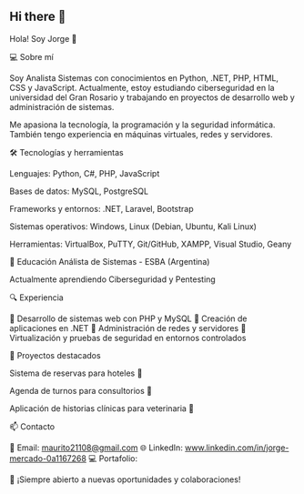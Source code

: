 ## Hi there 👋
Hola! Soy Jorge 👋

💻 Sobre mí

Soy Analista Sistemas con conocimientos en Python, .NET, PHP, HTML, CSS y JavaScript. Actualmente, estoy estudiando ciberseguridad en la universidad del Gran Rosario y trabajando en proyectos de desarrollo web y administración de sistemas.

Me apasiona la tecnología, la programación y la seguridad informática. También tengo experiencia en máquinas virtuales, redes y servidores.

🛠 Tecnologías y herramientas

Lenguajes: Python, C#, PHP, JavaScript

Bases de datos: MySQL, PostgreSQL

Frameworks y entornos: .NET, Laravel, Bootstrap

Sistemas operativos: Windows, Linux (Debian, Ubuntu, Kali Linux)

Herramientas: VirtualBox, PuTTY, Git/GitHub, XAMPP, Visual Studio, Geany


📜 Educación
Análista de Sistemas - ESBA (Argentina)

Actualmente aprendiendo Ciberseguridad y Pentesting


🔍 Experiencia

🔹 Desarrollo de sistemas web con PHP y MySQL
🔹 Creación de aplicaciones en .NET
🔹 Administración de redes y servidores
🔹 Virtualización y pruebas de seguridad en entornos controlados

📌 Proyectos destacados

Sistema de reservas para hoteles 🏨

Agenda de turnos para consultorios 📅

Aplicación de historias clínicas para veterinaria 🐾


📫 Contacto

📧 Email: maurito21108@gmail.com
🌐 LinkedIn: www.linkedin.com/in/jorge-mercado-0a1167268
💻 Portafolio: 

🚀 ¡Siempre abierto a nuevas oportunidades y colaboraciones!

<!--
**Giorgio1987/Giorgio1987** is a ✨ _special_ ✨ repository because its `README.md` (this file) appears on your GitHub profile.

Here are some ideas to get you started:

- 🔭 I’m currently working on ...
- 🌱 I’m currently learning ...
- 👯 I’m looking to collaborate on ...
- 🤔 I’m looking for help with ...
- 💬 Ask me about ...
- 📫 How to reach me: ...
- 😄 Pronouns: ...
- ⚡ Fun fact: ...
-->
